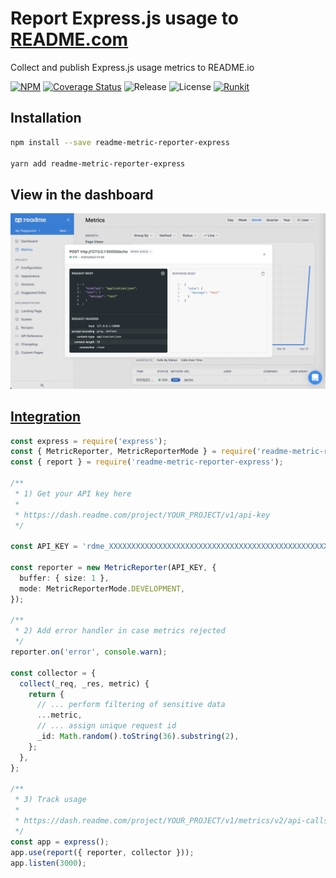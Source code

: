 # Report Express.js usage to [README.com](https://docs.readme.com/docs/api-metrics-in-readme)

Collect and publish Express.js usage metrics to README.io

[![NPM](https://badgen.net/npm/v/readme-metric-reporter-express)](https://www.npmjs.com/readme-metric-reporter-express)
[![Coverage Status](https://coveralls.io/repos/github/igrek8/readme-metric-reporter-express/badge.svg?branch=main)](https://coveralls.io/github/igrek8/readme-metric-reporter-express?branch=main)
![Release](https://badgen.net/github/checks/igrek8/readme-metric-reporter-express)
![License](https://badgen.net/github/license/igrek8/readme-metric-reporter-express)
[![Runkit](https://badgen.net/badge/runkit/playground/cyan)](https://npm.runkit.com/readme-metric-reporter-express)

## Installation

```bash
npm install --save readme-metric-reporter-express

yarn add readme-metric-reporter-express
```

## View in the dashboard

![Integration](./docs/images/readme-io-admin.png)

## [Integration](./docs/runkit.js)

```ts
const express = require('express');
const { MetricReporter, MetricReporterMode } = require('readme-metric-reporter');
const { report } = require('readme-metric-reporter-express');

/**
 * 1) Get your API key here
 *
 * https://dash.readme.com/project/YOUR_PROJECT/v1/api-key
 */

const API_KEY = 'rdme_XXXXXXXXXXXXXXXXXXXXXXXXXXXXXXXXXXXXXXXXXXXXXXXXXXXXXXXXXXXXXXXXXXXXXX';

const reporter = new MetricReporter(API_KEY, {
  buffer: { size: 1 },
  mode: MetricReporterMode.DEVELOPMENT,
});

/**
 * 2) Add error handler in case metrics rejected
 */
reporter.on('error', console.warn);

const collector = {
  collect(_req, _res, metric) {
    return {
      // ... perform filtering of sensitive data
      ...metric,
      // ... assign unique request id
      _id: Math.random().toString(36).substring(2),
    };
  },
};

/**
 * 3) Track usage
 *
 * https://dash.readme.com/project/YOUR_PROJECT/v1/metrics/v2/api-calls
 */
const app = express();
app.use(report({ reporter, collector }));
app.listen(3000);
```
